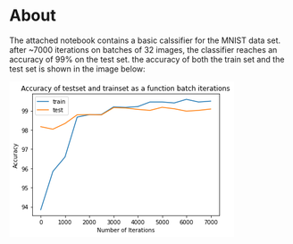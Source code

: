 # About
The attached  notebook contains a basic calssifier for the MNIST data set.
after ~7000 iterations on batches of 32 images, the classifier reaches an accuracy of 99% on the test set. the accuracy of both the train set and the test set is shown in the image below:

![](images/accuracy.png)
